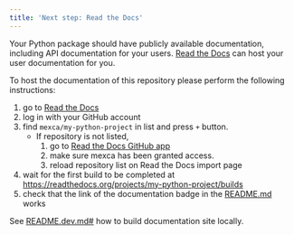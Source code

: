 ```yaml
---
title: 'Next step: Read the Docs'
---
```


Your Python package should have publicly available documentation, including API documentation for your users.
[Read the Docs](https://readthedocs.org) can host your user documentation for you.

To host the documentation of this repository please perform the following instructions:

1. go to [Read the Docs](https://readthedocs.org/dashboard/import/?)
1. log in with your GitHub account
1. find `mexca/my-python-project` in list and press `+` button.
   * If repository is not listed,
      1. go to [Read the Docs GitHub app](https://github.com/settings/connections/applications/fae83c942bc1d89609e2)
      2. make sure mexca has been granted access.
      3. reload repository list on Read the Docs import page
1. wait for the first build to be completed at <https://readthedocs.org/projects/my-python-project/builds>
1. check that the link of the documentation badge in the [README.md](https://github.com/mexca/my-python-project) works

See [README.dev.md#](https://github.com/mexca/my-python-project/blob/main/README.dev.md#generating-the-api-docs) how to build documentation site locally.
